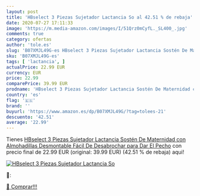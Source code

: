 ```yaml
---
layout: post
title: 'HBselect 3 Piezas Sujetador Lactancia So al 42.51 % de rebaja'
date: 2020-07-27 17:11:33
image: 'https://m.media-amazon.com/images/I/51Qrz0mCyfL._SL400_.jpg'
comments: true
category: ofertas
author: 'tole.es'
slug: 'B07XMJL49G-es HBselect 3 Piezas Sujetador Lactancia Sostén De Maternidad...'
sku: 'B07XMJL49G-es'
tags: [ 'lactancia', ]
actualPrice: 22.99 EUR
currency: EUR
price: 22.99
comparePrice: 39.99 EUR
prodname: 'HBselect 3 Piezas Sujetador Lactancia Sostén De Maternidad con Almohadillas Desmontable Fácil De Desabrochar para Dar El Pecho'
country: 'es'
flag: '🇪🇸'
brand: ''
buyurl: 'https://www.amazon.es/dp/B07XMJL49G/?tag=tolees-21'
descuento: '42.51'
average: '22.99'
---
```


Tienes [HBselect 3 Piezas Sujetador Lactancia Sostén De Maternidad con Almohadillas Desmontable Fácil De Desabrochar para Dar El Pecho](https://www.amazon.es/dp/B07XMJL49G/?tag=tolees-21) con precio final de  22.99 EUR (original: 39.99 EUR) (42.51 %  de rebaja) aqui!

[![HBselect 3 Piezas Sujetador Lactancia So](https://m.media-amazon.com/images/I/51Qrz0mCyfL._SL400_.jpg)](https://www.amazon.es/dp/B07XMJL49G/?tag=tolees-21)

🔎:


[🛒 Comprar!!!](https://www.amazon.es/dp/B07XMJL49G/?tag=tolees-21)
